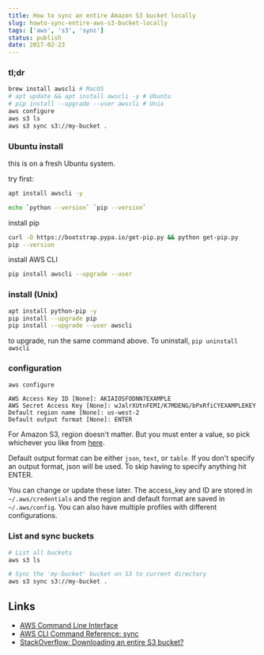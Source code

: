 ```yaml
---
title: How to sync an entire Amazon S3 bucket locally
slug: howto-sync-entire-aws-s3-bucket-locally
tags: ['aws', 's3', 'sync']
status: publish
date: 2017-02-23
---
```



### tl;dr

```bash
brew install awscli # MacOS
# apt update && apt install awscli -y # Ubuntu
# pip install --upgrade --user awscli # Unix
aws configure
aws s3 ls 
aws s3 sync s3://my-bucket . 
```

### Ubuntu install
this is on a fresh Ubuntu system.

try first:

```bash
apt install awscli -y
```

```bash
echo `python --version` `pip --version`
```

install pip

```bash
curl -O https://bootstrap.pypa.io/get-pip.py && python get-pip.py
pip --version
```

install AWS CLI

```bash
pip install awscli --upgrade --user
```


### install (Unix)

```bash
apt install python-pip -y
pip install --upgrade pip
pip install --upgrade --user awscli
```

to upgrade, run the same command above. To uninstall, `pip uninstall awscli`


### configuration

```bash
aws configure
```
```
AWS Access Key ID [None]: AKIAIOSFODNN7EXAMPLE
AWS Secret Access Key [None]: wJalrXUtnFEMI/K7MDENG/bPxRfiCYEXAMPLEKEY
Default region name [None]: us-west-2
Default output format [None]: ENTER
```

For Amazon S3, region doesn't matter. But you must enter a value, so pick whichever you like from [here](http://docs.aws.amazon.com/general/latest/gr/rande.html#s3_region).

Default output format can be either `json`, `text`, or `table`. If you don't specify an output format, json will be used.  To skip having to specify anything hit ENTER.

You can change or update these later. The access_key and ID are stored in `~/.aws/credentials` and the region and default format are saved in `~/.aws/config`. You can also have multiple profiles with different configurations.

### List and sync buckets

```bash
# List all buckets
aws s3 ls
```

```bash
# Sync the 'my-bucket' bucket on S3 to current directory
aws s3 sync s3://my-bucket . 
```

Links
---

- [AWS Command Line Interface](http://docs.aws.amazon.com/cli/latest/userguide/cli-chap-welcome.html)
- [AWS CLI Command Reference: sync](http://docs.aws.amazon.com/cli/latest/reference/s3/sync.html)
- [StackOverflow: Downloading an entire S3 bucket?](http://stackoverflow.com/questions/8659382/downloading-an-entire-s3-bucket)